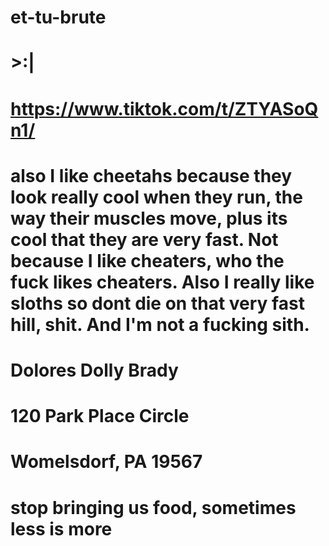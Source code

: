 # et-tu-brute
# >:|
# https://www.tiktok.com/t/ZTYASoQn1/
# also I like cheetahs because they look really cool when they run, the way their muscles move, plus its cool that they are very fast. Not because I like cheaters, who the fuck likes cheaters. Also I really like sloths so dont die on that very fast hill, shit. And I'm not a fucking sith. 
#
# Dolores Dolly Brady
# 120 Park Place Circle
# Womelsdorf, PA 19567

# stop bringing us food, sometimes less is more